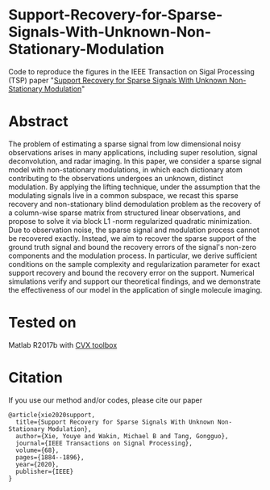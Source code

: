 # Support-Recovery-for-Sparse-Signals-With-Unknown-Non-Stationary-Modulation
Code to reproduce the figures in the IEEE Transaction on Sigal Processing (TSP) paper "[Support Recovery for Sparse Signals With Unknown Non-Stationary Modulation](https://ieeexplore.ieee.org/abstract/document/9007495)"

# Abstract
The problem of estimating a sparse signal from low dimensional noisy observations arises in many applications, including super resolution, signal deconvolution, and radar imaging. In this paper, we consider a sparse signal model with non-stationary modulations, in which each dictionary atom contributing to the observations undergoes an unknown, distinct modulation. By applying the lifting technique, under the assumption that the modulating signals live in a common subspace, we recast this sparse recovery and non-stationary blind demodulation problem as the recovery of a column-wise sparse matrix from structured linear observations, and propose to solve it via block L1 -norm regularized quadratic minimization. Due to observation noise, the sparse signal and modulation process cannot be recovered exactly. Instead, we aim to recover the sparse support of the ground truth signal and bound the recovery errors of the signal's non-zero components and the modulation process. In particular, we derive sufficient conditions on the sample complexity and regularization parameter for exact support recovery and bound the recovery error on the support. Numerical simulations verify and support our theoretical findings, and we demonstrate the effectiveness of our model in the application of single molecule imaging.

# Tested on 
Matlab R2017b with [CVX toolbox](http://cvxr.com/cvx/)

# Citation
If you use our method and/or codes, please cite our paper

```
@article{xie2020support,
  title={Support Recovery for Sparse Signals With Unknown Non-Stationary Modulation},
  author={Xie, Youye and Wakin, Michael B and Tang, Gongguo},
  journal={IEEE Transactions on Signal Processing},
  volume={68},
  pages={1884--1896},
  year={2020},
  publisher={IEEE}
}
```
